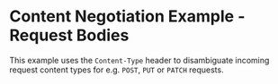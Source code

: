 # Content Negotiation Example - Request Bodies

This example uses the `Content-Type` header to disambiguate incoming request content types for e.g. `POST`, `PUT` or `PATCH` requests.